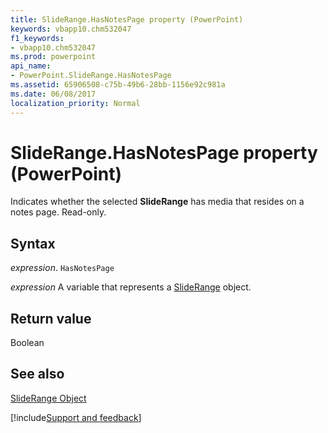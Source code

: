 ```yaml
---
title: SlideRange.HasNotesPage property (PowerPoint)
keywords: vbapp10.chm532047
f1_keywords:
- vbapp10.chm532047
ms.prod: powerpoint
api_name:
- PowerPoint.SlideRange.HasNotesPage
ms.assetid: 65906508-c75b-49b6-28bb-1156e92c981a
ms.date: 06/08/2017
localization_priority: Normal
---
```



# SlideRange.HasNotesPage property (PowerPoint)

Indicates whether the selected  **SlideRange** has media that resides on a notes page. Read-only.


## Syntax

_expression_. `HasNotesPage`

_expression_ A variable that represents a [SlideRange](PowerPoint.SlideRange.md) object.


## Return value

Boolean


## See also


[SlideRange Object](PowerPoint.SlideRange.md)

[!include[Support and feedback](~/includes/feedback-boilerplate.md)]